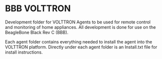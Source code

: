# BBB VOLTTRON
Development folder for VOLTTRON Agents to be used for remote control and monitoring of home appliances. All development is done for use on the BeagleBone Black Rev C (BBB).

Each agent folder contains everything needed to install the agent into the VOLTTRON platform. Directly under each agent folder is an Install.txt file for install instructions.
